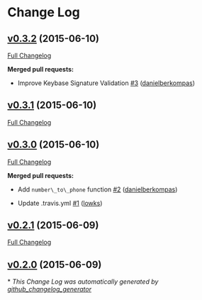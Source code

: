 # Change Log

## [v0.3.2](https://github.com/danielberkompas/number/tree/v0.3.2) (2015-06-10)

[Full Changelog](https://github.com/danielberkompas/number/compare/v0.3.1...v0.3.2)

**Merged pull requests:**

- Improve Keybase Signature Validation [\#3](https://github.com/danielberkompas/number/pull/3) ([danielberkompas](https://github.com/danielberkompas))

## [v0.3.1](https://github.com/danielberkompas/number/tree/v0.3.1) (2015-06-10)

[Full Changelog](https://github.com/danielberkompas/number/compare/v0.3.0...v0.3.1)

## [v0.3.0](https://github.com/danielberkompas/number/tree/v0.3.0) (2015-06-10)

[Full Changelog](https://github.com/danielberkompas/number/compare/v0.2.1...v0.3.0)

**Merged pull requests:**

- Add `number\_to\_phone` function [\#2](https://github.com/danielberkompas/number/pull/2) ([danielberkompas](https://github.com/danielberkompas))

- Update .travis.yml [\#1](https://github.com/danielberkompas/number/pull/1) ([lowks](https://github.com/lowks))

## [v0.2.1](https://github.com/danielberkompas/number/tree/v0.2.1) (2015-06-09)

[Full Changelog](https://github.com/danielberkompas/number/compare/v0.2.0...v0.2.1)

## [v0.2.0](https://github.com/danielberkompas/number/tree/v0.2.0) (2015-06-09)



\* *This Change Log was automatically generated by [github_changelog_generator](https://github.com/skywinder/Github-Changelog-Generator)*